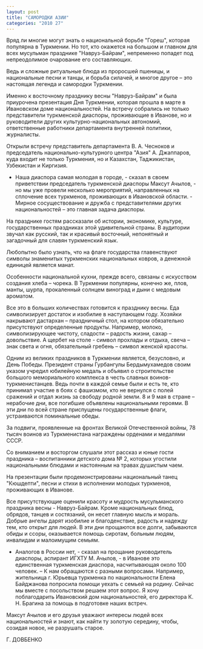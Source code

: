 ```yaml
---
layout: post
title: "САМОРОДКИ АЗИИ"
categories: "2010 27"
---
```


Вряд ли многие могут знать о национальной борьбе "Гореш", которая популярна в Туркмении. Но тот, кто окажется на большом и главном для всех мусульман празднике "Навруз-Байрам", непременно попадет под непреодолимое очарование его составляющих.

Ведь и сложные ритуальные блюда из проросшей пшеницы, и национальные песни и танцы, и борьба силачей, и многое другое – это настоящая легенда и самородки Туркмении.

Именно к восточному празднику весны "Навруз-Байрам" и была приурочена презентация Дня Туркмении, которая прошла в марте в Ивановском доме национальностей. На встречу собрались не только представители туркменской диаспоры, проживающие в Иванове, но и руководители других культурно-национальных автономий, ответственные работники департамента внутренней политики, журналисты.

Открыли встречу представитель департамента В. А. Чесноков и председатель национально-культурного центра "Азия" А. Джаппаров, куда входит не только Туркмения, но и Казахстан, Таджикистан, Узбекистан и Киргизия.

- Наша диаспора самая молодая в городе, - сказал в своем приветствии председатель туркменской диаспоры Максут Ачылов, - но мы уже провели несколько мероприятий, направленных на сплочение всех туркменов, проживающих в Ивановской области. - Мирное сосуществование и дружба с представителями других национальностей – это главная задача диаспоры.

На празднике гостям рассказали об истории, экономике, культуре, государственных праздниках этой удивительной страны. В аудитории звучал как русский, так и красивый восточный, непонятный и загадочный для славян туркменский язык.

Любопытно было узнать, что на флаге государства главенствуют символы знаменитых туркменских национальных ковров, а денежной единицей является манат.

Особенности национальной кухни, прежде всего, связаны с искусством создания хлеба – чорека. В Туркмении популярны, конечно же, плов, манты, шурпа, прокаленный солнцем виноград и дыни с медовым ароматом.

Все это в больших количествах готовится к празднику весны. Еда символизирует достаток и изобилие в наступающем году. Хозяйки накрывают дастархан – праздничный стол, на котором обязательно присутствуют определенные продукты. Например, молоко, символизирующее чистоту, сладости – радость жизни, сахар – довольствие. А щербет на столе - символ прохлады и отдыха, свеча – знак света и огня, обязательный гребень – символ женской красоты.

Одним из великих праздников в Туркмении является, безусловно, и День Победы. Президент страны Гурбангулы Бердымухамедов своим указом учредил юбилейную медаль и объявил о строительстве большого мемориального комплекса в честь славных воинов-туркменистанцев. Ведь почти в каждой семье были и есть те, кто принимал участие в боях с фашизмом, кто не вернулся с полей сражений и отдал жизнь за свободу родной земли. 8 и 9 мая в стране – нерабочие дни, все погибшие объявлены национальными героями. В эти дни по всей стране приспущены государственные флаги, устраиваются поминальные обеды.

За подвиги, проявленные на фронтах Великой Отечественной войны, 78 тысяч воинов из Туркменистана награждены орденами и медалями СССР.

Со вниманием и восторгом слушали этот рассказ и юные гости праздника – воспитанники детского дома № 2, которых угостили национальными блюдами и настоянным на травах душистым чаем.

На презентации были продемонстрированы национальный танец "Кюшдепти", песни и стихи в исполнении молодых туркменов, проживающих в Иванове.

Все присутствующие оценили красоту и мудрость мусульманского праздника весны - Навруз-Байрам. Кроме национальных блюд, обрядов, танцев и состязаний, он несет главную мысль и мораль. Добрые ангелы дарят изобилие и благоденствие, радость и надежду тем, кто открыт для людей. В эти дни прощаются все долги, забываются обиды и ссоры, оказывается помощь сиротам, больным людям, инвалидам и малоимущим семьям.

- Аналогов в России нет, - сказал на прощание руководитель диаспоры, аспирант ИГХТУ М. Ачылов, - в Иванове это единственная туркменская диаспора, насчитывающая около 100 человек. – К нам обращаются с разными вопросами. Например, жительница г. Юрьевца туркменка по национальности Елена Байджанова попросила помощи уехать с семьей на родину. Сейчас мы вместе с посольством решаем этот вопрос. Я хочу поблагодарить Ивановский дом национальностей, его директора К. Н. Брагина за помощь в подготовке наших встреч.

Максут Ачылов и его друзья уважают интересы людей всех национальностей и знают, как найти ту золотую середину, чтобы, созидая новое, не разрушать старое.

Г. ДОВБЕНКО


